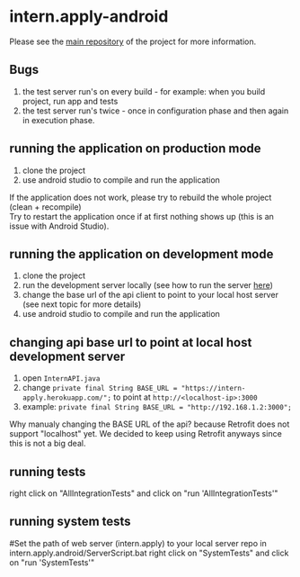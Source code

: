 # intern.apply-android

Please see the [main repository](https://github.com/DimaMukhin/intern.apply) of the project for more information.

## Bugs

1. the test server run's on every build - for example: when you build project, run app and tests
2. the test server run's twice - once in configuration phase and then again in execution phase.

## running the application on production mode

1. clone the project
2. use android studio to compile and run the application

If the application does not work, please try to rebuild the whole project (clean + recompile)  
Try to restart the application once if at first nothing shows up (this is an issue with Android Studio). 

## running the application on development mode

1. clone the project
2. run the development server locally (see how to run the server [here](https://github.com/DimaMukhin/intern.apply))
3. change the base url of the api client to point to your local host server (see next topic for more details)
4. use android studio to compile and run the application

## changing api base url to point at local host development server

1. open `InternAPI.java`
2. change `private final String BASE_URL = "https://intern-apply.herokuapp.com/";` to point at `http://<localhost-ip>:3000`
3. example: `private final String BASE_URL = "http://192.168.1.2:3000";`  

Why manualy changing the BASE URL of the api? because Retrofit does not support "localhost" yet. We decided to keep using Retrofit anyways since this is not a big deal.

## running tests

right click on "AllIntegrationTests" and click on "run 'AllIntegrationTests'"

## running system tests

#Set the path of web server (intern.apply) to your local server repo in intern.apply.android/ServerScript.bat
right click on "SystemTests" and click on "run 'SystemTests'"
